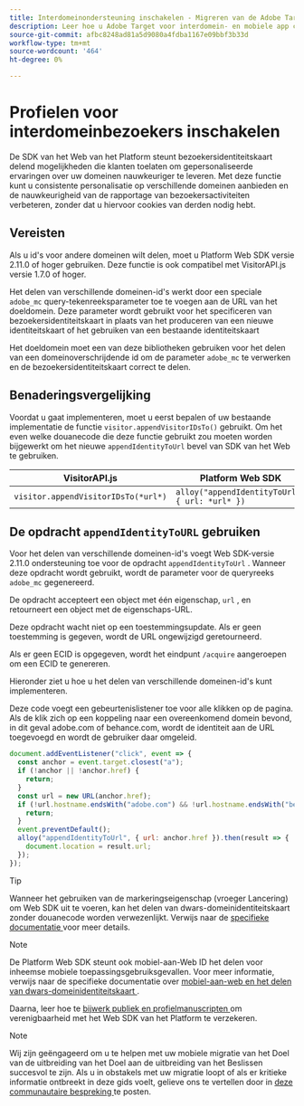 ```yaml
---
title: Interdomeinondersteuning inschakelen - Migreren van de Adobe Target naar de Adobe Journey Optimizer - Mobiele extensie bepalen
description: Leer hoe u Adobe Target voor interdomein- en mobiele app configureert voor webbrowserscenario's met gebruik van Web SDK van Experience Platform.
source-git-commit: afbc8248ad81a5d9080a4fdba1167e09bbf3b33d
workflow-type: tm+mt
source-wordcount: '464'
ht-degree: 0%

---
```


# Profielen voor interdomeinbezoekers inschakelen

De SDK van het Web van het Platform steunt bezoekersidentiteitskaart delend mogelijkheden die klanten toelaten om gepersonaliseerde ervaringen over uw domeinen nauwkeuriger te leveren. Met deze functie kunt u consistente personalisatie op verschillende domeinen aanbieden en de nauwkeurigheid van de rapportage van bezoekersactiviteiten verbeteren, zonder dat u hiervoor cookies van derden nodig hebt.

## Vereisten

Als u id&#39;s voor andere domeinen wilt delen, moet u Platform Web SDK versie 2.11.0 of hoger gebruiken. Deze functie is ook compatibel met VisitorAPI.js versie 1.7.0 of hoger.

Het delen van verschillende domeinen-id&#39;s werkt door een speciale `adobe_mc` query-tekenreeksparameter toe te voegen aan de URL van het doeldomein. Deze parameter wordt gebruikt voor het specificeren van bezoekersidentiteitskaart in plaats van het produceren van een nieuwe identiteitskaart of het gebruiken van een bestaande identiteitskaart

Het doeldomein moet een van deze bibliotheken gebruiken voor het delen van een domeinoverschrijdende id om de parameter `adobe_mc` te verwerken en de bezoekersidentiteitskaart correct te delen.

## Benaderingsvergelijking

Voordat u gaat implementeren, moet u eerst bepalen of uw bestaande implementatie de functie `visitor.appendVisitorIDsTo()` gebruikt. Om het even welke douanecode die deze functie gebruikt zou moeten worden bijgewerkt om het nieuwe `appendIdentityToUrl` bevel van SDK van het Web te gebruiken.

| VisitorAPI.js | Platform Web SDK |
| --- | --- |
| `visitor.appendVisitorIDsTo(*url*)` | `alloy("appendIdentityToUrl", { url: *url* })` |

## De opdracht `appendIdentityToURL` gebruiken

Voor het delen van verschillende domeinen-id&#39;s voegt Web SDK-versie 2.11.0 ondersteuning toe voor de opdracht `appendIdentityToUrl` . Wanneer deze opdracht wordt gebruikt, wordt de parameter voor de queryreeks `adobe_mc` gegenereerd.

De opdracht accepteert een object met één eigenschap, `url` , en retourneert een object met de eigenschaps-URL.

Deze opdracht wacht niet op een toestemmingsupdate. Als er geen toestemming is gegeven, wordt de URL ongewijzigd geretourneerd.

Als er geen ECID is opgegeven, wordt het eindpunt `/acquire` aangeroepen om een ECID te genereren.

Hieronder ziet u hoe u het delen van verschillende domeinen-id&#39;s kunt implementeren.

Deze code voegt een gebeurtenislistener toe voor alle klikken op de pagina. Als de klik zich op een koppeling naar een overeenkomend domein bevond, in dit geval adobe.com of behance.com, wordt de identiteit aan de URL toegevoegd en wordt de gebruiker daar omgeleid.

```Javascript
document.addEventListener("click", event => {
  const anchor = event.target.closest("a");
  if (!anchor || !anchor.href) {
    return;
  }
  const url = new URL(anchor.href);
  if (!url.hostname.endsWith("adobe.com") && !url.hostname.endsWith("behance.com")) {
    return;
  }
  event.preventDefault();
  alloy("appendIdentityToUrl", { url: anchor.href }).then(result => {
    document.location = result.url;
  });
});
```

>[!TIP]
>
>Wanneer het gebruiken van de markeringseigenschap (vroeger Lancering) om Web SDK uit te voeren, kan het delen van dwars-domeinidentiteitskaart zonder douanecode worden verwezenlijkt. Verwijs naar de [ specifieke documentatie ](https://experienceleague.adobe.com/docs/experience-platform/edge/identity/id-sharing.html#tags-extension) voor meer details.

>[!NOTE]
>
>De Platform Web SDK steunt ook mobiel-aan-Web ID het delen voor inheemse mobiele toepassingsgebruiksgevallen. Voor meer informatie, verwijs naar de specifieke documentatie over [ mobiel-aan-web en het delen van dwars-domeinidentiteitskaart ](https://experienceleague.adobe.com/docs/experience-platform/edge/identity/id-sharing.html).

Daarna, leer hoe te [ bijwerk publiek en profielmanuscripten ](update-audiences.md) om verenigbaarheid met het Web SDK van het Platform te verzekeren.

>[!NOTE]
>
>Wij zijn geëngageerd om u te helpen met uw mobiele migratie van het Doel van de uitbreiding van het Doel aan de uitbreiding van het Beslissen succesvol te zijn. Als u in obstakels met uw migratie loopt of als er kritieke informatie ontbreekt in deze gids voelt, gelieve ons te vertellen door in [ deze communautaire bespreking ](https://experienceleaguecommunities.adobe.com/t5/adobe-experience-platform-data/tutorial-discussion-migrate-target-from-at-js-to-web-sdk/m-p/575587#M463) te posten.
